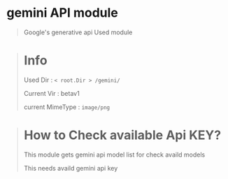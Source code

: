gemini API module
==========
> Google's generative api Used module

 > # Info
 >
 > Used Dir : ```< root.Dir > /gemini/```
 >
 > Current Vir : betav1
 >
 > current MimeType : ```image/png```

 > # How to Check available Api KEY?
 >
 > This module gets gemini api model list for check availd models
 >
 > This needs availd gemini api key